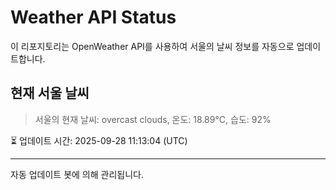 
# Weather API Status

이 리포지토리는 OpenWeather API를 사용하여 서울의 날씨 정보를 자동으로 업데이트합니다.

## 현재 서울 날씨
> 서울의 현재 날씨: overcast clouds, 온도: 18.89°C, 습도: 92%

⏳ 업데이트 시간: 2025-09-28 11:13:04 (UTC)

---
자동 업데이트 봇에 의해 관리됩니다.
